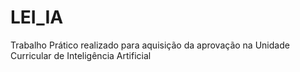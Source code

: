 # LEI_IA
Trabalho Prático realizado para aquisição da aprovação na Unidade Curricular de Inteligência Artificial
